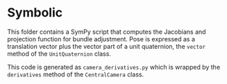 # Symbolic

This folder contains a SymPy script that computes the Jacobians and projection function
for bundle adjustment. Pose is expressed as a translation vector plus the vector
part of a unit quaternion, the `vector` method of the `UnitQuaternion` class.

This code is generated as `camera_derivatives.py` which is wrapped by the `derivatives` 
method of the `CentralCamera` class.